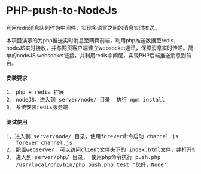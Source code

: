 #  PHP-push-to-NodeJs
 <p>利用redis消息队列作为中间件，实现多语言之间的消息实时推送。

 本项目演示的为php推送实时消息至网页前端，利用php推送数据至redis，nodeJS实时接收，并与网页客户端建立websocket通讯，保障消息实时传递。简单的nodeJS websocket链接，并利用redis中间层，实现PHP后端推送消息到前台。</p>

<h4>
安装要求
</h4>
<pre>
1, php + redis 扩展
2, nodeJS，进入到 server/node/ 目录  执行 npm install
3, 系统安装redis服务端
</pre>
 </p>
 <p>
<h4>测试使用</h4>
<pre>
1，进入到 server/node/ 目录，使用forever命令启动 channel.js
   forever channel.js
2, 配置webserver，可以访问client文件夹下的 index.html文件，并打开控制台观察Network连接情况。
3, 进入到 server/php/ 目录， 使用php命令执行 push.php
   /usr/local/php/bin/php push.php test '您好，Node'
</pre>
 </p>
